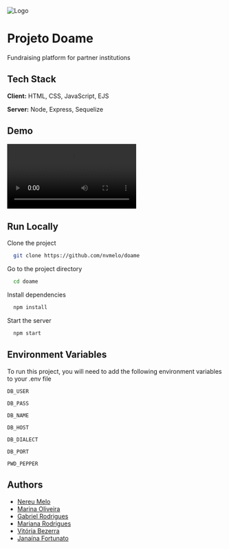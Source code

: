 
![Logo](https://raw.githubusercontent.com/nvmelo/doame/main/public/images/logo/Logomarca%20Doame%20(7).png)

# Projeto Doame

Fundraising platform for partner institutions


## Tech Stack

**Client:** HTML, CSS, JavaScript, EJS

**Server:** Node, Express, Sequelize

  
## Demo

![Video Demo](https://raw.githubusercontent.com/nvmelo/doame/main/demo/demo.mp4)

  
## Run Locally

Clone the project

```bash
  git clone https://github.com/nvmelo/doame
```

Go to the project directory

```bash
  cd doame
```

Install dependencies

```bash
  npm install
```

Start the server

```bash
  npm start
```

  
## Environment Variables

To run this project, you will need to add the following environment variables to your .env file

`DB_USER`

`DB_PASS`

`DB_NAME`

`DB_HOST`

`DB_DIALECT`

`DB_PORT`

`PWD_PEPPER`
## Authors

- [Nereu Melo](https://github.com/nvmelo)
- [Marina Oliveira](https://github.com/marinaoliv4)
- [Gabriel Rodrigues](https://github.com/gabrielderodrigues)
- [Mariana Rodrigues](https://github.com/marianaRodLima)
- [Vitória Bezerra](https://github.com/vitoriabezerra)
- [Janaína Fortunato](https://github.com/janainafortunato)

  